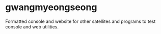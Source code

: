 gwangmyeongseong
=====
Formatted console and website for other satellites and programs to test console and web utilities.